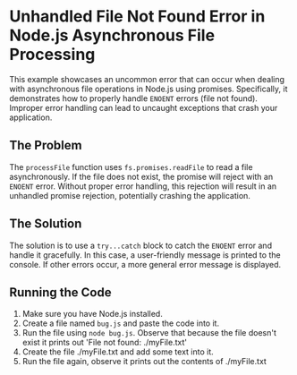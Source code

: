 # Unhandled File Not Found Error in Node.js Asynchronous File Processing

This example showcases an uncommon error that can occur when dealing with asynchronous file operations in Node.js using promises.  Specifically, it demonstrates how to properly handle `ENOENT` errors (file not found).  Improper error handling can lead to uncaught exceptions that crash your application.

## The Problem

The `processFile` function uses `fs.promises.readFile` to read a file asynchronously. If the file does not exist, the promise will reject with an `ENOENT` error. Without proper error handling, this rejection will result in an unhandled promise rejection, potentially crashing the application.

## The Solution

The solution is to use a `try...catch` block to catch the `ENOENT` error and handle it gracefully. In this case, a user-friendly message is printed to the console. If other errors occur, a more general error message is displayed.

## Running the Code

1.  Make sure you have Node.js installed.
2.  Create a file named `bug.js` and paste the code into it.
3.  Run the file using `node bug.js`. Observe that because the file doesn't exist it prints out 'File not found: ./myFile.txt'
4. Create the file ./myFile.txt and add some text into it.
5. Run the file again, observe it prints out the contents of ./myFile.txt
